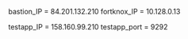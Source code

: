 bastion_IP = 84.201.132.210
fortknox_IP = 10.128.0.13

testapp_IP = 158.160.99.210
testapp_port = 9292
